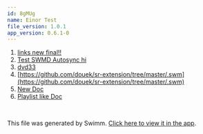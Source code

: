 ```yaml
---
id: 8gMUg
name: Einor Test
file_version: 1.0.1
app_version: 0.6.1-0
---
```


<!-- Steps - Do not remove this comment --> 
1. [links new final!!](links-new-final.Ueuf8nogaPxo5JK60DLB.sw.md) 
2. [Test SWMD Autosync hi](test-swmd-autosync-hi.Jy_Wg.sw.md) 
3. [dvd33](dvd33.2pEqk.sw.md) 
4. [https://github.com/douek/sr-extension/tree/master/.swm](https://github.com/douek/sr-extension/tree/master/.swm) 
5. [New Doc](http://localhost:5000/#/repos/U0sVB7lC9at5XPOW1TBW/docs/h2hypcQMACn2kfjyzxI3) 
6. [Playlist like Doc](playlist-like-doc.nhHzH.sw.md) 


<br/>

This file was generated by Swimm. [Click here to view it in the app](http://localhost:5000/#/repos/Z2l0aHViJTNBJTNBc3ItZXh0ZW5zaW9uJTNBJTNBZG91ZWs=/docs/8gMUg).